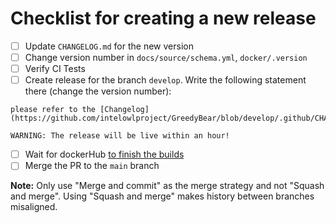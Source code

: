 # Checklist for creating a new release

- [ ] Update `CHANGELOG.md` for the new version
- [ ] Change version number in `docs/source/schema.yml`, `docker/.version`
- [ ] Verify CI Tests
- [ ] Create release for the branch `develop`.
Write the following statement there (change the version number):

```commandline
please refer to the [Changelog](https://github.com/intelowlproject/GreedyBear/blob/develop/.github/CHANGELOG.md#v102)

WARNING: The release will be live within an hour!
```
- [ ] Wait for dockerHub [to finish the builds](https://hub.docker.com/repository/docker/intelowlproject/greedybear)
- [ ] Merge the PR to the `main` branch

**Note:** Only use "Merge and commit" as the merge strategy and not "Squash and merge". Using "Squash and merge" makes history between branches misaligned.